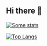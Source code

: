 ## Hi there 👋
[![Some stats](https://github-readme-stats.vercel.app/api?username=Cichyy22)](https://github.com/anuraghazra/github-readme-stats)

[![Top Langs](https://github-readme-stats.vercel.app/api/top-langs/?username=Cichyy22)](https://github.com/anuraghazra/github-readme-stats)


<!--
**Cichyy22/Cichyy22** is a ✨ _special_ ✨ repository because its `README.md` (this file) appears on your GitHub profile.

Here are some ideas to get you started:

- 🔭 I’m currently working on ...
- 🌱 I’m currently learning ...
- 👯 I’m looking to collaborate on ...
- 🤔 I’m looking for help with ...
- 💬 Ask me about ...
- 📫 How to reach me: ...
- 😄 Pronouns: ...
- ⚡ Fun fact: ...
-->
